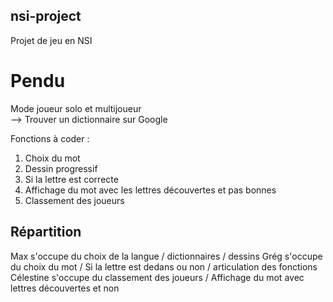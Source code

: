 ## nsi-project ##
Projet de jeu en NSI

# Pendu #

Mode joueur solo et multijoueur                     
  --> Trouver un dictionnaire sur Google

Fonctions à coder : 
1. Choix du mot
2. Dessin progressif
3. Si la lettre est correcte
4. Affichage du mot avec les lettres découvertes et pas bonnes
5. Classement des joueurs

## Répartition ##

Max s'occupe du choix de la langue / dictionnaires / dessins
Grég s'occupe du choix du mot / Si la lettre est dedans ou non / articulation des fonctions
Célestine s'occupe du classement des joueurs / Affichage du mot avec lettres découvertes et non
